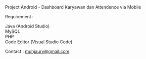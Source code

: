 Project Android - Dashboard Karyawan dan Attendence via Mobile

Requirement : <br />

Java (Android Studio)
<br />MySQL
<br />PHP
<br />Code Editor (Visual Studio Code)

Contact : muhjaury@gmail.com
